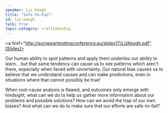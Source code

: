 ```yaml
---
speaker: Liz Keogh
title: "Safe-To-Fail"
id: liz-keogh
talk: true
topic-category: craftsmanship
---
```

<a href="http://europeantestingconference.eu/slides17/LizKeogh.pdf"[Slides]></a>


Our human ability to spot patterns and apply them underlies our ability to learn... but that same tendency can cause us to see patterns which aren't there, especially when faced with uncertainty. Our natural bias causes us to believe that we understand causes and can make predictions, even in situations where that cannot possibly be true!

When root-cause analysis is flawed, and outcomes only emerge with hindsight, what can we do to help us gather more information about our problems and possible solutions? How can we avoid the trap of our own biases? And what can we do to make sure that our efforts are safe-to-fail?
